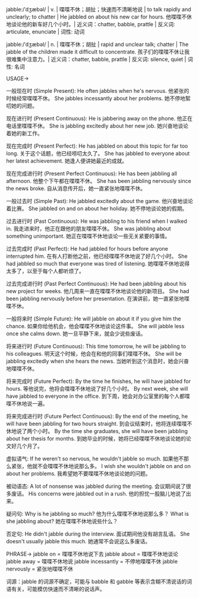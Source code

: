 jabble:/ˈdʒæbəl/ | v. | 喋喋不休；胡扯；快速而不清晰地说 | to talk rapidly and unclearly; to chatter |  He jabbled on about his new car for hours. 他喋喋不休地谈论他的新车好几个小时。| 近义词：chatter, babble, prattle | 反义词: articulate, enunciate | 词性: 动词


jabble:/ˈdʒæbəl/ | n. | 喋喋不休；胡扯 | rapid and unclear talk; chatter | The jabble of the children made it difficult to concentrate. 孩子们的喋喋不休让我很难集中注意力。| 近义词：chatter, babble, prattle | 反义词: silence, quiet | 词性: 名词


USAGE->

一般现在时 (Simple Present):
He often jabbles when he's nervous. 他紧张的时候经常喋喋不休。
She jabbles incessantly about her problems. 她不停地絮叨她的问题。

现在进行时 (Present Continuous):
He is jabbering away on the phone. 他正在电话里喋喋不休。
She is jabbling excitedly about her new job. 她兴奋地谈论着她的新工作。


现在完成时 (Present Perfect):
He has jabbled on about this topic for far too long.  关于这个话题，他已经唠叨太久了。
She has jabbled to everyone about her latest achievement. 她逢人便讲她最近的成就。


现在完成进行时 (Present Perfect Continuous):
He has been jabbling all afternoon. 他整个下午都在喋喋不休。
She has been jabbling nervously since the news broke. 自从消息传开后，她一直紧张地喋喋不休。


一般过去时 (Simple Past):
He jabbled excitedly about the game. 他兴奋地谈论着比赛。
She jabbled on and on about her holiday. 她不停地谈论她的假期。

过去进行时 (Past Continuous):
He was jabbling to his friend when I walked in. 我走进来时，他正在跟他的朋友喋喋不休。
She was jabbling about something unimportant. 她正在喋喋不休地谈论一些无关紧要的事情。


过去完成时 (Past Perfect):
He had jabbled for hours before anyone interrupted him. 在有人打断他之前，他已经喋喋不休地说了好几个小时。
She had jabbled so much that everyone was tired of listening. 她喋喋不休地说得太多了，以至于每个人都听烦了。


过去完成进行时 (Past Perfect Continuous):
He had been jabbling about his new project for weeks. 他几周来一直在喋喋不休地谈论他的新项目。
She had been jabbling nervously before her presentation. 在演讲前，她一直紧张地喋喋不休。


一般将来时 (Simple Future):
He will jabble on about it if you give him the chance. 如果你给他机会，他会喋喋不休地谈论这件事。
She will jabble less once she calms down. 她一旦平静下来，就会少说些废话。


将来进行时 (Future Continuous):
This time tomorrow, he will be jabbling to his colleagues. 明天这个时候，他会在和他的同事们喋喋不休。
She will be jabbling excitedly when she hears the news. 当她听到这个消息时，她会兴奋地喋喋不休。


将来完成时 (Future Perfect):
By the time he finishes, he will have jabbled for hours. 等他说完，他将会喋喋不休地说了好几个小时。
By next week, she will have jabbled to everyone in the office. 到下周，她会对办公室里的每个人都喋喋不休地说一遍。


将来完成进行时 (Future Perfect Continuous):
By the end of the meeting, he will have been jabbling for two hours straight. 到会议结束时，他将连续喋喋不休地说了两个小时。
By the time she graduates, she will have been jabbling about her thesis for months. 到她毕业的时候，她将已经喋喋不休地谈论她的论文好几个月了。


虚拟语气:
If he weren't so nervous, he wouldn't jabble so much. 如果他不那么紧张，他就不会喋喋不休地说那么多。
I wish she wouldn't jabble on and on about her problems. 我希望她不要喋喋不休地谈论她的问题。


被动语态:
A lot of nonsense was jabbled during the meeting. 会议期间说了很多废话。
His concerns were jabbled out in a rush. 他的担忧一股脑儿地说了出来。


疑问句:
Why is he jabbling so much? 他为什么喋喋不休地说那么多？
What is she jabbling about? 她在喋喋不休地说些什么？


否定句:
He didn't jabble during the interview. 面试期间他没有胡言乱语。
She doesn't usually jabble this much. 她通常不会说这么多废话。



PHRASE->
jabble on = 喋喋不休地说下去
jabble about = 喋喋不休地谈论
jabble away = 喋喋不休地说
jabble incessantly = 不停地喋喋不休
jabble nervously = 紧张地喋喋不休


词源：jabble 的词源不确定，可能与 babble 和 gabble 等表示含糊不清说话的词语有关，可能模仿快速而不清晰的说话声。
